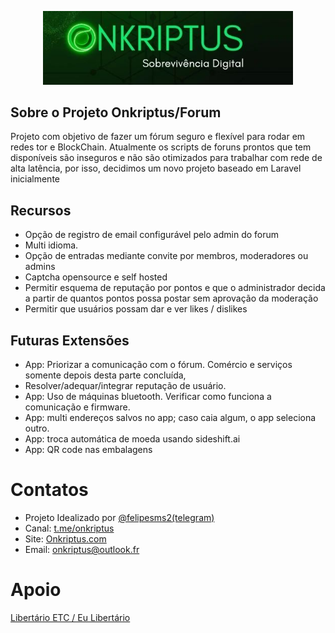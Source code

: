 <p align="center"><a href="https://github.com/onkriptus/onkriptus" target="_blank"><img src="https://raw.githubusercontent.com/onkriptus/forum/main/public/img/onkriptus-logo.jpg" width="400" alt="Onkriptus Logo"></a></p>

<!-- <p  align="center">
<a href="https://github.com/laravel/framework/actions"><img src="https://github.com/laravel/framework/workflows/tests/badge.svg" alt="Build Status"></a>
<a href="https://packagist.org/packages/laravel/framework"><img src="https://img.shields.io/packagist/dt/laravel/framework" alt="Total Downloads"></a>
<a href="https://packagist.org/packages/laravel/framework"><img src="https://img.shields.io/packagist/v/laravel/framework" alt="Latest Stable Version"></a>
<a href="https://packagist.org/packages/laravel/framework"><img src="https://img.shields.io/packagist/l/laravel/framework" alt="License"></a>
</p> -->

## Sobre o Projeto Onkriptus/Forum

Projeto com objetivo de fazer um fórum seguro e flexível para rodar em redes tor e BlockChain. Atualmente os scripts de foruns prontos que tem disponíveis são inseguros e não são otimizados para trabalhar com rede de alta latência, por isso, decidimos um novo projeto baseado em Laravel inicialmente


## Recursos 

<!-- - [Framework Laravel](https://laravel.com/) -->
- Opção de registro de email configurável pelo admin do forum
- Multi idioma. 
- Opção de entradas mediante convite por membros, moderadores ou admins 
- Captcha opensource e self hosted
- Permitir esquema de reputação por pontos e que o administrador decida a partir de quantos pontos possa postar sem aprovação da moderação
- Permitir que usuários possam dar e ver likes / dislikes
<!-- - Database agnostic [schema migrations](https://laravel.com/docs/migrations).
- [Robust background job processing](https://laravel.com/docs/queues).
- [Real-time event broadcasting](https://laravel.com/docs/broadcasting).

Laravel is accessible, powerful, and provides tools required for large, robust applications. -->

## Futuras Extensões

- App: Priorizar a comunicação com o fórum. Comércio e serviços somente depois desta   parte concluída,
- Resolver/adequar/integrar reputação de usuário.
- App: Uso de máquinas bluetooth. Verificar como funciona a comunicação e firmware.
- App: multi endereços salvos no app; caso caia algum, o app seleciona outro.
- App: troca automática de moeda usando sideshift.ai
- App: QR code nas embalagens

# Contatos

- Projeto Idealizado por <a href='https://t.me/felipesms2' target='_blank'>@felipesms2(telegram)</a>
- Canal: <a href='https://t.me/felipesms2' target='_blank'>t.me/onkriptus</a>
- Site: <a href='https://onkriptus.com' target='_blank'>Onkriptus.com</a>
- Email: onkriptus@outlook.fr

# Apoio

[Libertário ETC / Eu Libertário]([url](https://t.me/Eu_Libertario))
